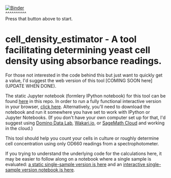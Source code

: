 [![Binder](http://mybinder.org/badge.svg)](http://mybinder.org/repo/fomightez/methods_in_yeast_genetics/notebooks/cell_density_estimator/cell_density_estimator_for_multiple_samples.ipynb)  
^^^^^^^^^^  
Press that button above to start.


cell_density_estimator - A  tool facilitating determining yeast cell density using absorbance readings.
===========================================================
 
For those not interested in the code behind this but just want to quickly get a value, I'd suggest the web version of this tool [COMING SOON here](UPDATE WHEN DONE).

The static Jupyter notebook (formlery IPython notebook) for this tool can be found [here](https://github.com/fomightez/cell_density_estimator/blob/master/cell_density_estimator_for_multiple_samples.ipynb) in this repo. In order to run a fully functional interactive version in your browser, [click here](http://mybinder.org/repo/fomightez/methods_in_yeast_genetics/notebooks/cell_density_estimator/cell_density_estimator_for_multiple_samples.ipynb). Alternatively, you'll need to download the notebook and run it somewhere you have set to work with IPython or Jupyter Notebooks. (If you don't have your own computer set up for that, I'd suggest using [Domino Data Lab](http://www.dominodatalab.com/), [Wakari.io](https://www.wakari.io/), or [SageMath Cloud](https://cloud.sagemath.com) and working in the cloud.)

This tool should help you count your cells in culture or roughly determine cell concentration using only OD660 readings from a spectrophotometer.

If you trying to understand the underlying code for the calculations here, it may be easier to follow along on a notebook where a single sample is evaluated: [a static single-sample version is here](https://github.com/fomightez/cell_density_estimator/blob/master/cell_density_estimator_for_single_sample.ipynb) and an [interactive single-sample version notebook is here](http://mybinder.org/repo/fomightez/methods_in_yeast_genetics/notebooks/cell_density_estimator/cell_density_estimator_for_single_sample.ipynb).
